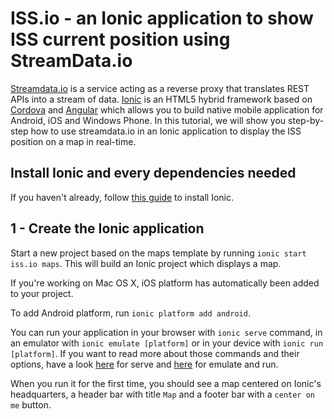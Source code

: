 ISS.io - an Ionic application to show ISS current position using StreamData.io
==============================================================================

[Streamdata.io](http://streamdata.io/) is a service acting as a reverse proxy that translates REST APIs into a stream of data.
[Ionic](http://ionicframework.com/) is an HTML5 hybrid framework based on [Cordova](https://cordova.apache.org/) and 
[Angular](https://angularjs.org/) which allows you to build native mobile application for Android, iOS and Windows Phone. 
In this tutorial, we will show you step-by-step how to use streamdata.io in an Ionic application to display the ISS position on a map in real-time.


Install Ionic and every dependencies needed
-------------------------------------------

If you haven't already, follow [this guide](http://ionicframework.com/getting-started/) to install Ionic. 


1 - Create the Ionic application
--------------------------------

Start a new project based on the maps template by running `ionic start iss.io maps`. This will build an Ionic project which displays a map.

If you're working on Mac OS X, iOS platform has automatically been added to your project.
 
To add Android platform, run `ionic platform add android`. 

You can run your application in your browser with `ionic serve` command, in an emulator with `ionic emulate [platform]` or in your device with `ionic run [platform]`.
If you want to read more about those commands and their options, have a look [here](http://ionicframework.com/docs/cli/test.html) for serve and 
[here](http://ionicframework.com/docs/cli/run.html) for emulate and run.

When you run it for the first time, you should see a map centered on Ionic's headquarters, a header bar with title `Map` and a footer bar with a `center on me` button.

